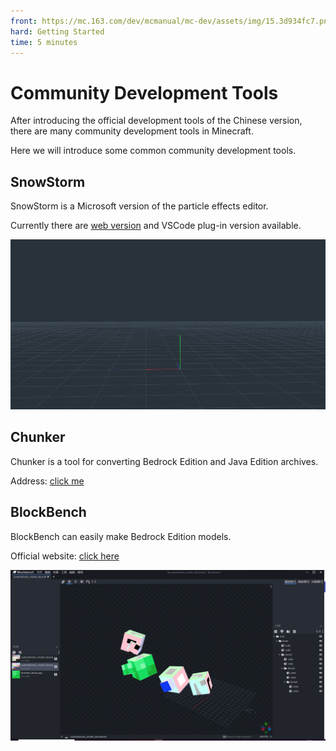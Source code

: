 ```yaml
--- 
front: https://mc.163.com/dev/mcmanual/mc-dev/assets/img/15.3d934fc7.png 
hard: Getting Started 
time: 5 minutes 
--- 
```

# Community Development Tools 

After introducing the official development tools of the Chinese version, there are many community development tools in Minecraft. 

Here we will introduce some common community development tools. 

## SnowStorm 

SnowStorm is a Microsoft version of the particle effects editor. 

Currently there are [web version](https://snowstorm.app/) and VSCode plug-in version available. 

![](./images/14.gif) 

## Chunker 

Chunker is a tool for converting Bedrock Edition and Java Edition archives. 

Address: [click me](https://chunker.app/) 

## BlockBench 

BlockBench can easily make Bedrock Edition models.

Official website: [click here](https://www.blockbench.net/) 

![](./images/15.png) 

